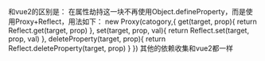 和vue2的区别是：
在属性劫持这一块不再使用Object.defineProperty，而是使用Proxy+Reflect，用法如下：
new Proxy(catogory,{
    get(target, prop){
        return Reflect.get(target, prop)
    },
    set(target, prop, val){
        return Reflect.set(target, prop, val)
    },
    deleteProperty(target, prop){
        return Reflect.deleteProperty(target, prop)
    }
})
其他的依赖收集和vue2都一样